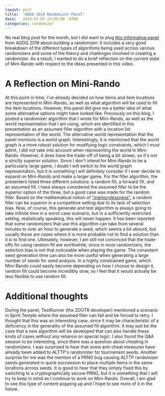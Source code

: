 ```yaml
---
layout: post
title:  "AGDQ 2019 Randomizer Panel"
date:   2019-03-03 23:00:00 -0700
categories: randomizer
---
```


No real blog post for the month, but I did want to plug [this informative panel](https://www.youtube.com/watch?v=vGIDzGvsrV8) from AGDQ 2019 about building a randomizer. It includes a very good breakdown of the different types of algorithms being used across various randomizers and some of the theory and challenges involved in creating a randomizer. As a result, I wanted to do a brief reflection on the current state of Mini-Rando with respect to the ideas presented in this video.

# A Reflection on Mini-Rando

At this point in time, I've already decided on how items and item locations are represented in Mini-Rando, as well as what algorithm will be used to fill the item locations. However, this panel did give me a better idea of what some alternative options might have looked like. Previously on this blog, I posted a randomizer algorithm that I wrote for Mini-Rando, as well as the world representation that I am using, which are identified in this presentation as an assumed filler algorithm with a location list representation of the world. The alternative world representation that the panel mentions is a world graph. Interestingly, it is mentioned that the world graph is a more robust solution for modifying logic constraints, which I must admit, I did not take into account when representing the world in Mini-Rando. However, it does have the trade-off of being a bit slower, so it's not a strictly superior solution. Since I don't intend for Mini-Rando to be a particularly large game, I doubt I will switch to the world graph representation, but it is something I will definitely consider if I ever decide to expand on Mini-Rando and make a larger game. For the filler algorithm, the presenters listed three different solutions: a random fill, a forward fill, and an assumed fill. I have always considered the assumed filler to be the superior option of the three, but a good case was made for the random filler. Based on the mathematical notion of ["memorylessness"](https://en.wikipedia.org/wiki/Memorylessness), a random filler can be superior in a competitive setting due to its lack of selection bias. Now, of course, this generate and test algorithm is always going to take infinite time in a worst case scenario, but in a sufficiently restricted setting, realistically speaking, this will never happen. It has been reported that some randomizers that use this algorithm can take from several minutes to over an hour to generate a seed, which seems a bit absurd, but usually those are cases where it is more probable not to find a solution than it is to find one. Ultimately, however, I am still not convinced that the trade-offs for using random fill are worthwhile, since in most randomizers, the selection bias is not that noticeable when playing the game. The consistent seed generation time can also be more useful when generating a large number of seeds for seed analysis. In a highly constrained game, which Mini-Rando could easily become depending on how I choose to design it, random fill could become incredibly slow, so I feel that it would actually be less flexible to use random fill.

# Additional thoughts

During the panel, TestRunner (the ZOOTR developer) mentioned a scenario in Spirit Temple where the assumed filler can fail and be forced to retry. I thought that this was an interesting case, since it may be characteristic of a deficiency in the generality of the assumed fill algorithm. It may just be the case that a new algorithm will be developed that can also handle these kinds of cases without any reliance on special logic. I also found the Q&A session to be interesting, since there was a question about cheating in randomizers. I was surprised to hear that some anti-cheat measures have already been added to ALTTP's randomizer for tournament seeds. Another surprise for me was the mention of a PRNG bug causing ALTTP randomizer seeds generated in quick succession to place multiple items in the same locations across seeds. It is good to hear that they simply fixed this by switching to a cryptographically secure PRNG, but it is something that I will try to keep in mind as I continue to work on Mini-Rando. Overall, I am glad to see this type of content popping up and I hope to see more of it in the future.

